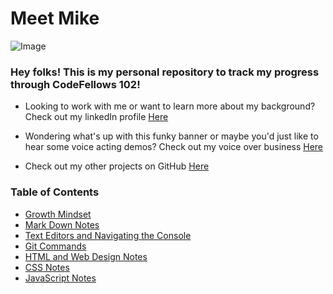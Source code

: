 # Meet Mike
![Image](https://user-images.githubusercontent.com/66289456/83480723-ec7a5300-a450-11ea-92b9-c7cc4506fc14.jpg)
### Hey folks! This is my personal repository to track my progress through CodeFellows 102!

+ Looking to work with me or want to learn more about my background? Check out my linkedIn profile [Here](https://www.linkedin.com/in/michael-greene-b7879774/)

+ Wondering what's up with this funky banner or maybe you'd just like to hear some voice acting demos? Check out my voice over business [Here](https://www.mkgmultimedia.com/mike-greene-voice-over)

+ Check out my other projects on GitHub [Here](https://github.com/micgreene?tab=projects)


### Table of Contents
+ [Growth Mindset](https://micgreene.github.io/learning-journal/growth-mindset)
+ [Mark Down Notes](markdown-notes.md)
+ [Text Editors and Navigating the Console](https://micgreene.github.io/learning-journal/coders-computer)
+ [Git Commands](https://micgreene.github.io/learning-journal/git-commands)
+ [HTML and Web Design Notes](https://micgreene.github.io/learning-journal/Html-and-WebDesign)
+ [CSS Notes](https://micgreene.github.io/learning-journal/css-notes)
+ [JavaScript Notes](https://micgreene.github.io/learning-journal/javascript-notes)
